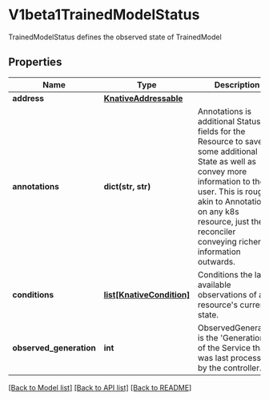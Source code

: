 # V1beta1TrainedModelStatus

TrainedModelStatus defines the observed state of TrainedModel
## Properties
Name | Type | Description | Notes
------------ | ------------- | ------------- | -------------
**address** | [**KnativeAddressable**](KnativeAddressable.md) |  | [optional] 
**annotations** | **dict(str, str)** | Annotations is additional Status fields for the Resource to save some additional State as well as convey more information to the user. This is roughly akin to Annotations on any k8s resource, just the reconciler conveying richer information outwards. | [optional] 
**conditions** | [**list[KnativeCondition]**](KnativeCondition.md) | Conditions the latest available observations of a resource&#39;s current state. | [optional] 
**observed_generation** | **int** | ObservedGeneration is the &#39;Generation&#39; of the Service that was last processed by the controller. | [optional] 

[[Back to Model list]](../README.md#documentation-for-models) [[Back to API list]](../README.md#documentation-for-api-endpoints) [[Back to README]](../README.md)


